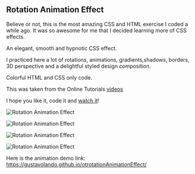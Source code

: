 ## Rotation Animation Effect

Believe or not, this is the most amazing CSS and HTML exercise I coded a while ago.  It was so awesome for me that I decided learning more of CSS effects.

An elegant, smooth and hypnotic CSS effect.

I practiced here a lot of rotations, animations, gradients,shadows, borders, 3D perspective and a delightful styled design composition.

Colorful HTML and CSS only code.

This was taken from the Online Tutorials [videos](https://www.youtube.com/watch?v=bqL4FqihRQg)

I hope you like it, code it and [watch it](https://gustavolando.github.io/otrotationAnimationEffect/)!

![Rotation Animation Effect](https://gustavolando.github.io/otrotationAnimationEffect/Rotation%20Animation%20Effect%201.png)

![Rotation Animation Effect](https://gustavolando.github.io/otrotationAnimationEffect/Rotation%20Animation%20Effect%202.png)

![Rotation Animation Effect](https://gustavolando.github.io/otrotationAnimationEffect/Rotation%20Animation%20Effect%203.png)

![Rotation Animation Effect](https://gustavolando.github.io/otrotationAnimationEffect/Rotation%20Animation%20Effect%204.png)

Here is the animation demo link:  https://gustavolando.github.io/otrotationAnimationEffect/
